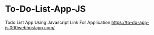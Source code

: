 # To-Do-List-App-JS
Todo List App Using Javascript
Link For Application
https://to-do-app-js.000webhostapp.com/
